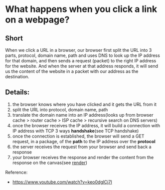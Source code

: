 What happens when you click a link on a webpage?
===

Short 
------- 
When we click a URL in a browser, our browser first split the URL into 3 parts, protocol, domain name, path and uses DNS to look up the IP address for that domain, and then sends a request (packet) to the right IP address for the website. And when the server at that address responds, it will send us the content of the website in a packet with our address as the destination. 

Details: 
------ 
1. the browser knows where you have clicked and it gets the URL from it
2. split the URL into protocol, domain name, path 
3. translate the domain name into an IP address(looks up from browser cache > router cache > ISP cache > recursive search on DNS servers) 
4. once the browser receives the IP address, it will build a connection with IP address with TCP 3 ways **handshake**(see TCP handshake) 
5. once the connection is established, the browser will send a GET request, in a package, of the **path** to the IP address over the **protocol**
6. the server receives the request from your browser and send back a response 
7. your browser receives the response and render the content from the response on the canvas(see [render](../render/readme.md))

Reference: 
- https://www.youtube.com/watch?v=keo0dglCj7I